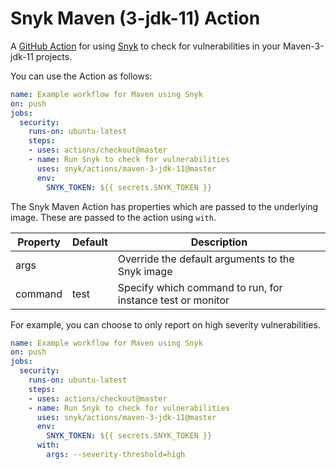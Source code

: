 # Snyk Maven (3-jdk-11)  Action

A [GitHub Action](https://github.com/features/actions) for using [Snyk](https://snyk.io) to check for
vulnerabilities in your Maven-3-jdk-11 projects.

You can use the Action as follows:

```yaml
name: Example workflow for Maven using Snyk 
on: push
jobs:
  security:
    runs-on: ubuntu-latest
    steps:
    - uses: actions/checkout@master
    - name: Run Snyk to check for vulnerabilities
      uses: snyk/actions/maven-3-jdk-11@master
      env:
        SNYK_TOKEN: ${{ secrets.SNYK_TOKEN }}
```

The Snyk Maven Action has properties which are passed to the underlying image. These are
passed to the action using `with`.

| Property | Default | Description |
| --- | --- | --- |
| args |   | Override the default arguments to the Snyk image |
| command | test | Specify which command to run, for instance test or monitor |

For example, you can choose to only report on high severity vulnerabilities.

```yaml
name: Example workflow for Maven using Snyk 
on: push
jobs:
  security:
    runs-on: ubuntu-latest
    steps:
    - uses: actions/checkout@master
    - name: Run Snyk to check for vulnerabilities
      uses: snyk/actions/maven-3-jdk-11@master
      env:
        SNYK_TOKEN: ${{ secrets.SNYK_TOKEN }}
      with:
        args: --severity-threshold=high
```
